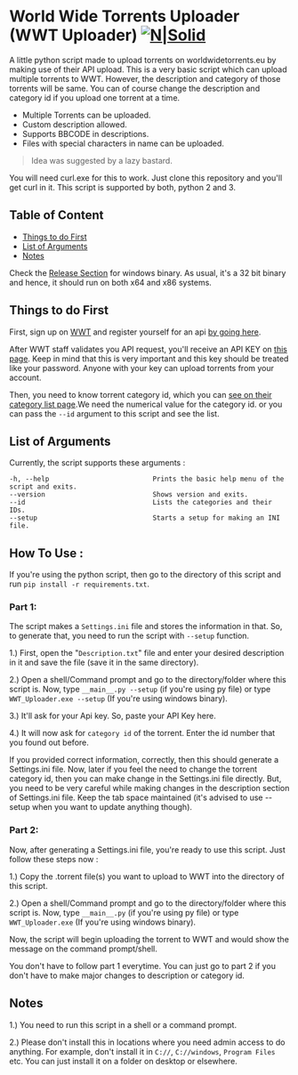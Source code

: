 # World Wide Torrents Uploader (WWT Uploader) [![N|Solid](http://i.imgur.com/RwF2IVH.png)](http://worldwidetorrents.eu/)

A little python script made to upload torrents on worldwidetorrents.eu by making use of their API upload. This is a very basic script which can upload multiple torrents to WWT. However, the description and category of those torrents will be same. You can of course change the description and category id if you upload one torrent at a time.

  - Multiple Torrents can be uploaded.
  - Custom description allowed.
  - Supports BBCODE in descriptions.
  - Files with special characters in name can be uploaded.

> Idea was suggested by a lazy bastard.

You will need curl.exe for this to work. Just clone this repository and you'll get curl in it. This script is supported by both, python 2 and 3.

## Table of Content

* [Things to do First](#things-to-do-first)
* [List of Arguments](#list-of-arguments)
* [Notes](#notes)

Check the [Release Section](https://github.com/Xonshiz/WWT-Uploader/releases) for windows binary. As usual, it's a 32 bit binary and hence, it should run on both x64 and x86 systems.

## Things to do First
First, sign up on [WWT](https://worldwidetorrents.eu/account-login-signup.php) and register yourself for an api [by going here](https://worldwidetorrents.eu/api/).

After WWT staff validates you API request, you'll receive an API KEY on [this page](https://worldwidetorrents.eu/api/). Keep in mind that this is very important and this key should be treated like your password. Anyone with your key can upload torrents from your account.

Then, you need to know torrent category id, which you can [see on their category list page](https://worldwidetorrents.eu/catlist.php).We need the numerical value for the category id. or you can pass the `--id` argument to this script and see the list.

## List of Arguments
Currently, the script supports these arguments :
```
-h, --help                          Prints the basic help menu of the script and exits.
--version                           Shows version and exits.
--id                                Lists the categories and their IDs.
--setup                             Starts a setup for making an INI file.
```

## How To Use :

If you're using the python script, then go to the directory of this script and run `pip install -r requirements.txt`.

### Part 1:
The script makes a `Settings.ini` file and stores the information in that. So, to generate that, you need to run the script with `--setup` function.

1.) First, open the "`Description.txt`" file and enter your desired description in it and save the file (save it in the same directory).

2.) Open a shell/Command prompt and go to the directory/folder where this script is. Now, type `__main__.py --setup` (if you're using py file) or type `WWT_Uploader.exe --setup` (If you're using windows binary).

3.) It'll ask for your Api key. So, paste your API Key here.

4.) It will now ask for `category id` of the torrent. Enter the id number that you found out before.

If you provided correct information, correctly, then this should generate a Settings.ini file. Now, later if you feel the need to change the torrent category id, then you can make change in the Settings.ini file directly. But, you need to be very careful while making changes in the description section of Settings.ini file. Keep the tab space maintained (it's advised to use --setup when you want to update anything though).

### Part 2:
Now, after generating a Settings.ini file, you're ready to use this script. Just follow these steps now :

1.) Copy the .torrent file(s) you want to upload to WWT into the directory of this script.

2.) Open a shell/Command prompt and go to the directory/folder where this script is. Now, type `__main__.py` (if you're using py file) or type `WWT_Uploader.exe` (If you're using windows binary).

Now, the script will begin uploading the torrent to WWT and would show the message on the command prompt/shell.

You don't have to follow part 1 everytime. You can just go to part 2 if you don't have to make major changes to description or category id.

## Notes
1.) You need to run this script in a shell or a command prompt.

2.) Please don't install this in locations where you need admin access to do anything. For example, don't install it in `C://`, `C://windows`, `Program Files` etc. You can just install it on a folder on desktop or elsewhere.
